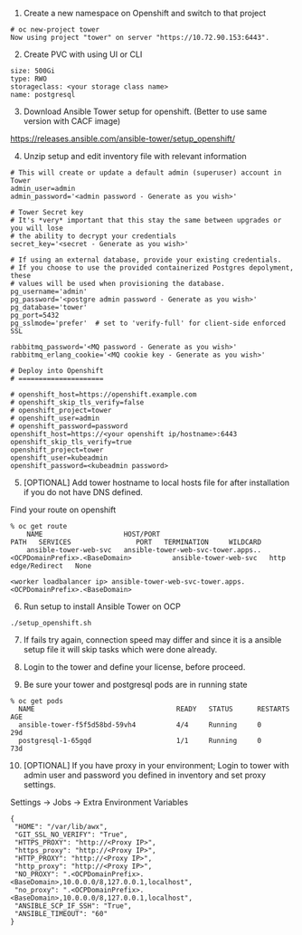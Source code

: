1. Create a new namespace on Openshift and switch to that project

  ```
  # oc new-project tower
  Now using project "tower" on server "https://10.72.90.153:6443".

  ```

2. Create PVC with using UI or CLI

  ```
  size: 500Gi
  type: RWO
  storageclass: <your storage class name>
  name: postgresql
  ```

3. Download Ansible Tower setup for openshift. (Better to use same version with CACF image)

  https://releases.ansible.com/ansible-tower/setup_openshift/

4. Unzip setup and edit inventory file with relevant information

  ```
  # This will create or update a default admin (superuser) account in Tower
  admin_user=admin
  admin_password='<admin password - Generate as you wish>'

  # Tower Secret key
  # It's *very* important that this stay the same between upgrades or you will lose
  # the ability to decrypt your credentials
  secret_key='<secret - Generate as you wish>'

  # If using an external database, provide your existing credentials.
  # If you choose to use the provided containerized Postgres depolyment, these
  # values will be used when provisioning the database.
  pg_username='admin'
  pg_password='<postgre admin password - Generate as you wish>'
  pg_database='tower'
  pg_port=5432
  pg_sslmode='prefer'  # set to 'verify-full' for client-side enforced SSL

  rabbitmq_password='<MQ password - Generate as you wish>'
  rabbitmq_erlang_cookie='<MQ cookie key - Generate as you wish>'

  # Deploy into Openshift
  # =====================

  # openshift_host=https://openshift.example.com
  # openshift_skip_tls_verify=false
  # openshift_project=tower
  # openshift_user=admin
  # openshift_password=password
  openshift_host=https://<your openshift ip/hostname>:6443
  openshift_skip_tls_verify=true
  openshift_project=tower
  openshift_user=kubeadmin
  openshift_password=<kubeadmin password>
  ```

5. [OPTIONAL] Add tower hostname to local hosts file for after installation if you do not have DNS defined.

  Find your route on openshift
  ```
  % oc get route
      NAME                    HOST/PORT                                                     PATH   SERVICES                PORT   TERMINATION     WILDCARD
      ansible-tower-web-svc   ansible-tower-web-svc-tower.apps..<OCPDomainPrefix>.<BaseDomain>          ansible-tower-web-svc   http   edge/Redirect   None

  ```
  ```
  <worker loadbalancer ip> ansible-tower-web-svc-tower.apps.<OCPDomainPrefix>.<BaseDomain>
  ```

6. Run setup to install Ansible Tower on OCP

  ```
  ./setup_openshift.sh
  ```

7. If fails try again, connection speed may differ and since it is a ansible setup file it will skip tasks which were done already.

8. Login to the tower and define your license, before proceed.

9. Be sure your tower and postgresql pods are in running state

  ```
  % oc get pods
    NAME                                   READY   STATUS      RESTARTS   AGE
    ansible-tower-f5f5d58bd-59vh4          4/4     Running     0          29d
    postgresql-1-65gqd                     1/1     Running     0          73d

  ```

10. [OPTIONAL] If you have proxy in your environment; Login to tower with admin user and password you defined in inventory and set proxy settings.

  Settings -> Jobs -> Extra Environment Variables
  ```
  {
   "HOME": "/var/lib/awx",
   "GIT_SSL_NO_VERIFY": "True",
   "HTTPS_PROXY": "http://<Proxy IP>",
   "https_proxy": "http://<Proxy IP>",
   "HTTP_PROXY": "http://<Proxy IP>",
   "http_proxy": "http://<Proxy IP>",
   "NO_PROXY": ".<OCPDomainPrefix>.<BaseDomain>,10.0.0.0/8,127.0.0.1,localhost",
   "no_proxy": ".<OCPDomainPrefix>.<BaseDomain>,10.0.0.0/8,127.0.0.1,localhost",
   "ANSIBLE_SCP_IF_SSH": "True",
   "ANSIBLE_TIMEOUT": "60"
  }
  ```